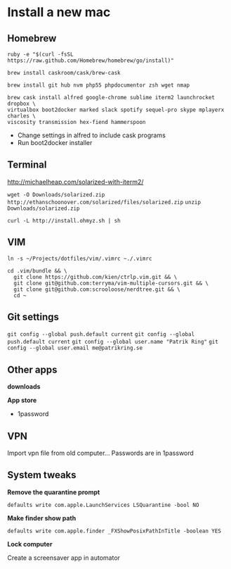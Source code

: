 # Install a new mac

## Homebrew
`ruby -e "$(curl -fsSL https://raw.github.com/Homebrew/homebrew/go/install)"`

`brew install caskroom/cask/brew-cask`

`brew install git hub nvm php55 phpdocumentor zsh wget nmap`

```
brew cask install alfred google-chrome sublime iterm2 launchrocket dropbox \
virtualbox boot2docker marked slack spotify sequel-pro skype mplayerx charles \
viscosity transmission hex-fiend hammerspoon
```

- Change settings in alfred to include cask programs
- Run boot2docker installer

## Terminal
http://michaelheap.com/solarized-with-iterm2/

`wget -O Downloads/solarized.zip http://ethanschoonover.com/solarized/files/solarized.zip`
`unzip Downloads/solarized.zip`

`curl -L http://install.ohmyz.sh | sh`

## VIM
`ln -s ~/Projects/dotfiles/vim/.vimrc ~./.vimrc`

```
cd .vim/bundle && \
  git clone https://github.com/kien/ctrlp.vim.git && \
  git clone git@github.com:terryma/vim-multiple-cursors.git && \
  git clone git@github.com:scrooloose/nerdtree.git && \
  cd ~
```

## Git settings
`git config --global push.default current`
`git config --global push.default current`
`git config --global user.name "Patrik Ring"`
`git config --global user.email me@patrikring.se`

## Other apps

**downloads**

**App store**

- 1password

## VPN

Import vpn file from old computer... Passwords are in 1password

## System tweaks

**Remove the quarantine prompt**

`defaults write com.apple.LaunchServices LSQuarantine -bool NO`

**Make finder show path**

`defaults write com.apple.finder _FXShowPosixPathInTitle -boolean YES`

**Lock computer**

Create a screensaver app in automator
